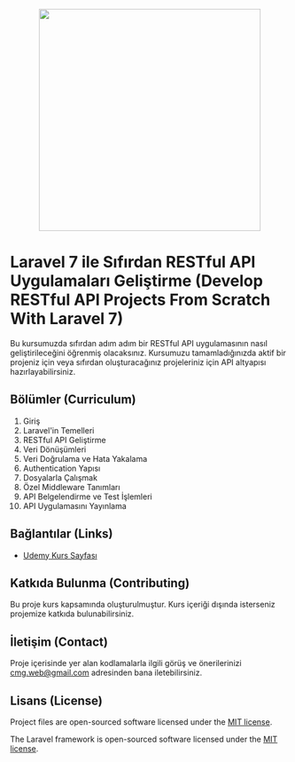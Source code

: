 <p align="center"><img src="https://res.cloudinary.com/dtfbvvkyp/image/upload/v1566331377/laravel-logolockup-cmyk-red.svg" width="400"></p>

# Laravel 7 ile Sıfırdan RESTful API Uygulamaları Geliştirme (Develop RESTful API Projects From Scratch With Laravel 7)

Bu kursumuzda sıfırdan adım adım bir RESTful API uygulamasının nasıl geliştirileceğini öğrenmiş olacaksınız.
Kursumuzu tamamladığınızda aktif bir projeniz için veya sıfırdan oluşturacağınız projeleriniz için API altyapısı hazırlayabilirsiniz.

## Bölümler (Curriculum)
1. Giriş
2. Laravel'in Temelleri
3. RESTful API Geliştirme
4. Veri Dönüşümleri
5. Veri Doğrulama ve Hata Yakalama
6. Authentication Yapısı
7. Dosyalarla Çalışmak
8. Özel Middleware Tanımları
9. API Belgelendirme ve Test İşlemleri
10. API Uygulamasını Yayınlama

## Bağlantılar (Links)
- [Udemy Kurs Sayfası](https://link.uzaktankurs.com/RESTFULAPI)

## Katkıda Bulunma (Contributing)

Bu proje kurs kapsamında oluşturulmuştur. Kurs içeriği dışında isterseniz projemize katkıda bulunabilirsiniz.

## İletişim (Contact)

Proje içerisinde yer alan kodlamalarla ilgili görüş ve önerilerinizi cmg.web@gmail.com adresinden bana iletebilirsiniz. 

## Lisans (License)

Project files are open-sourced software licensed under the [MIT license](http://opensource.org/licenses/MIT).

The Laravel framework is open-sourced software licensed under the [MIT license](http://opensource.org/licenses/MIT).
